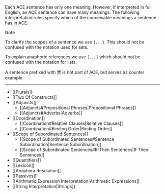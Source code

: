 Each ACE sentence has only one meaning. However, if interpreted in full English, an ACE sentence can have many meanings. The following interpretation rules specify which of the conceivable meanings a sentence has in ACE. 

>[!note]
>To clarify the scopes of a sentence we use `{...}`. This should not be confused with the notation used for sets. 
>
>To explain anaphoric references we use `[...]` which should not be confused with the notation for lists. 
>
>A sentence prefixed with 🈲 is not part of ACE, but serves as counter example.

---

* [[Plurals]]
* [[Two Of Constructs]]
* [[Adjuncts]]
	* [[Adjuncts#Prepositional Phrases|Prepositional Phrases]]
	* [[Adjuncts#Adverbs|Adverbs]]
* [[Coordination]]
	* [[Coordination#Relative Clauses|Relative Clauses]]
	* [[Coordination#Binding Order|Binding Order]]
* [[Scope of Subordinated Sentences]]
	* [[Scope of Subordinated Sentences#Sentence Subordination|Sentence Subordination]]
	* [[Scope of Subordinated Sentences#If-Then Sentences|If-Then Sentences]]
* [[Quantifiers]]
* [[Lexicon]]
* [[Anaphora Resolution]]
* [[Passives]]
* [[Arithmetic Expression Interpretation|Arithmetic Expressions]]
* [[String Interpretation|Strings]]
